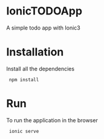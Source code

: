 # IonicTODOApp
A simple todo app with Ionic3

# Installation
Install all the dependencies
```
 npm install
```

# Run
To run the application in the browser
```
 ionic serve
```
